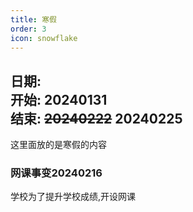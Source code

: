```yaml
---
title: 寒假
order: 3
icon: snowflake
---
```


**日期:**  
**开始: 20240131**  
**结束: ~~20240222~~ 20240225**  
---
这里面放的是寒假的内容   

### 网课事变20240216    
学校为了提升学校成绩,开设网课  